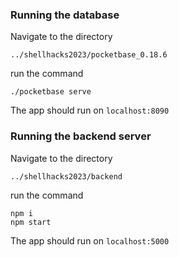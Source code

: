 ### Running the database
Navigate to the directory 
```
../shellhacks2023/pocketbase_0.18.6
```
run the command
```
./pocketbase serve
```
The app should run on ```localhost:8090```

### Running the backend server
Navigate to the directory
```
../shellhacks2023/backend
```
run the command
```
npm i
npm start
```
The app should run on ```localhost:5000```
